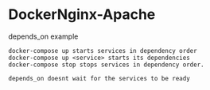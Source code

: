 # DockerNginx-Apache

depends_on example  

	docker-compose up starts services in dependency order  
	docker-compose up <service> starts its dependencies  
	docker-compose stop stops services in dependency order.  
	
	depends_on doesnt wait for the services to be ready  
